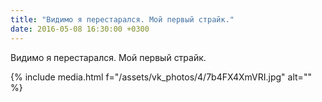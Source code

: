 ```yaml
---
title: "Видимо я перестарался. Мой первый страйк."
date: 2016-05-08 16:30:00 +0300
---
```


Видимо я перестарался. Мой первый страйк.

{% include media.html f="/assets/vk_photos/4/7b4FX4XmVRI.jpg" alt="" %}
